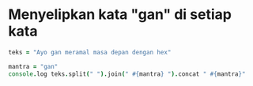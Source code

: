 # Menyelipkan kata "gan" di setiap kata

```coffeescript
teks = "Ayo gan meramal masa depan dengan hex"

mantra = "gan"
console.log teks.split(" ").join(" #{mantra} ").concat " #{mantra}"
```